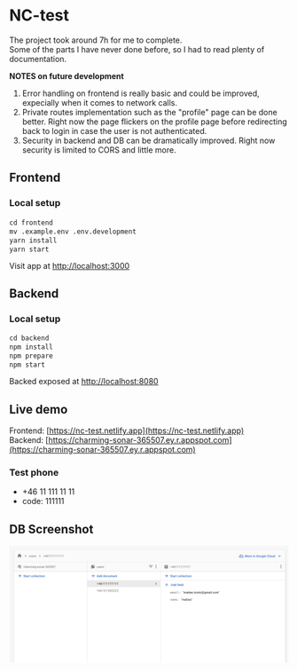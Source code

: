 # NC-test

The project took around 7h for me to complete.  
Some of the parts I have never done before, so I had to read plenty of documentation.

**NOTES on future development**

1. Error handling on frontend is really basic and could be improved, expecially when it comes to network calls.
1. Private routes implementation such as the "profile" page can be done better. Right now the page flickers on the profile page before redirecting back to login in case the user is not authenticated.
1. Security in backend and DB can be dramatically improved. Right now security is limited to CORS and little more.

## Frontend

### Local setup

```
cd frontend
mv .example.env .env.development
yarn install
yarn start
```

Visit app at [http://localhost:3000](http://localhost:3000)

## Backend

### Local setup

```
cd backend
npm install
npm prepare
npm start
```

Backed exposed at [http://localhost:8080](http://localhost:8080)

## Live demo

Frontend: [https://nc-test.netlify.app](https://nc-test.netlify.app)  
Backend: [https://charming-sonar-365507.ey.r.appspot.com](https://charming-sonar-365507.ey.r.appspot.com)

### Test phone

- +46 11 111 11 11
- code: 111111

## DB Screenshot

![screenshot](db-screenshot.jpg)
